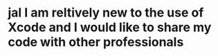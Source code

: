 # jal I am reltively new to the use of Xcode and I would like to share my code with other professionals
